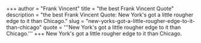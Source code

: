 +++
author = "Frank Vincent"
title = "the best Frank Vincent Quote"
description = "the best Frank Vincent Quote: New York's got a little rougher edge to it than Chicago."
slug = "new-yorks-got-a-little-rougher-edge-to-it-than-chicago"
quote = '''New York's got a little rougher edge to it than Chicago.'''
+++
New York's got a little rougher edge to it than Chicago.
